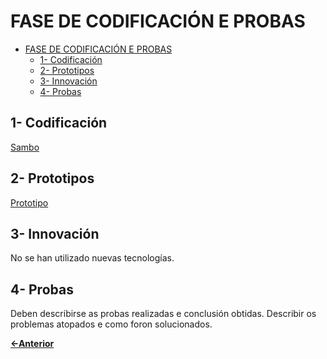 # FASE DE CODIFICACIÓN E PROBAS

- [FASE DE CODIFICACIÓN E PROBAS](#fase-de-codificación-e-probas)
  - [1- Codificación](#1--codificación)
  - [2- Prototipos](#2--prototipos)
  - [3- Innovación](#3--innovación)
  - [4- Probas](#4--probas)



## 1- Codificación

[Sambo](../../sambo/)

## 2- Prototipos

[Prototipo](https://www.figma.com/design/33aaDwk6hJCFWibN3ECjLV/Sambo?node-id=0-1&t=9BBikmzGAufljyMd-1)

## 3- Innovación

No se han utilizado nuevas tecnologías.

## 4- Probas

Deben describirse as probas realizadas e conclusión obtidas. Describir os problemas atopados e como foron solucionados.

[**<-Anterior**](../../README.md)
